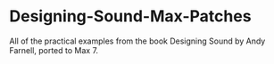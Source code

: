 # Designing-Sound-Max-Patches
All of the practical examples from the book Designing Sound by Andy Farnell, ported to Max 7.
